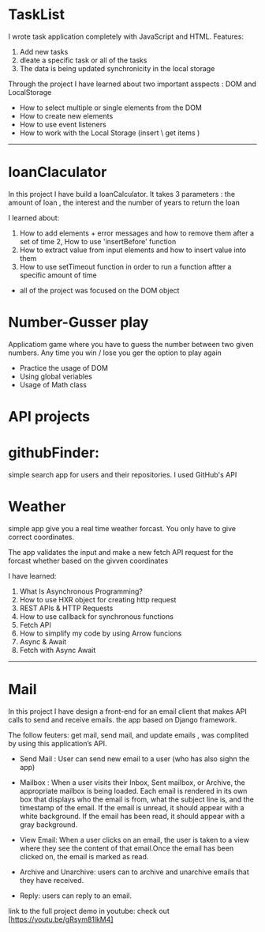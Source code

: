 # TaskList

I wrote task application completely with JavaScript and HTML. 
Features:
1. Add new tasks
2. dleate a specific task or all of the tasks
3. The data is being updated 
synchronicity in the local storage

Through the project I have learned about two important asspects : DOM and LocalStorage
- How to select multiple or single elements from the DOM
- How to create new elements
- How to use event listeners
- How to work with the Local Storage (insert \ get items ) 


-----------------------------------------------------------------------

# loanClaculator

In this project I have build a loanCalculator. 
It takes 3 parameters : the amount of loan , the interest and the number of years to return the loan

I learned about:
1. How to add elements + error messages and how to remove them after a set of time 
2, How to use 'insertBefore' function
3. How to extract value from input elements and how to insert value into them
4. How to use setTimeout function in order to run a function aftter a specific amount of time

- all of the project was focused on the DOM object


# Number-Gusser play
Applicatiom game where you have to guess the number between two given numbers.
Any time you win / lose you ger the option to play again

- Practice the usage of DOM
- Using global veriables
- Usage of Math class

# API projects 

# githubFinder:
simple search app for users and their repositories. 
I used GitHub's API 

# Weather
simple app give you a real time weather forcast.
You only have to give correct coordinates. 

The app validates the input and make a new fetch API request for the forcast whether based on the givven coordinates

I have learned:
1. What Is Asynchronous Programming?
2. How to use HXR object for creating http request
3. REST APIs & HTTP Requests
4.  How to use callback for synchronous functions 
4. Fetch API
5. How to simplify my code by using Arrow funcions
6. Async & Await 
7. Fetch with Async Await 

-----------------------------------------------------------
# Mail
In this project I have design a front-end for an email client that makes API calls to send and receive emails.
the app based on Django framework.

The follow feuters: get mail, send mail, and update emails , was complited by using this application’s API.

* Send Mail : User can send new email to a user (who has also sighn the app)
* Mailbox :  When a user visits their Inbox, Sent mailbox, or Archive,  the appropriate mailbox is being loaded.
Each email is rendered in its own box that displays who the email is from, what the subject line is, and the timestamp of the email. If the email is unread, it should appear with a white background. If the email has been read, it should appear with a gray background.

* View Email: When a user clicks on an email, the user is taken to a view where they see the content of that email.Once the email has been clicked on,  the email is marked as read.

* Archive and Unarchive:  users can to archive and unarchive emails that they have received.
* Reply: users can reply to an email.


link to the full project demo in youtube: check out [https://youtu.be/gRsym81lkM4]


